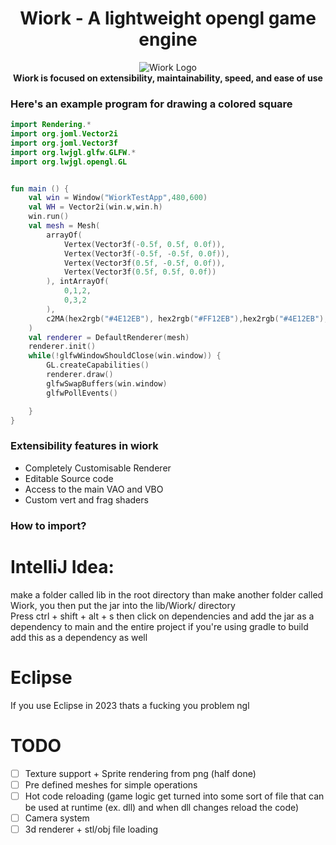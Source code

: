 <div align = "center">    

# Wiork - A lightweight opengl game engine   

![Wiork Logo](https://media.discordapp.net/attachments/1128403479199744092/1135975939973587047/image.png)   
**Wiork is focused on extensibility, maintainability, speed, and ease of use**
</div>   

### Here's an example program for drawing a colored square
```kotlin
import Rendering.*
import org.joml.Vector2i
import org.joml.Vector3f
import org.lwjgl.glfw.GLFW.*
import org.lwjgl.opengl.GL


fun main () {
    val win = Window("WiorkTestApp",480,600)
    val WH = Vector2i(win.w,win.h)
    win.run()
    val mesh = Mesh(
        arrayOf(
            Vertex(Vector3f(-0.5f, 0.5f, 0.0f)),
            Vertex(Vector3f(-0.5f, -0.5f, 0.0f)),
            Vertex(Vector3f(0.5f, -0.5f, 0.0f)),
            Vertex(Vector3f(0.5f, 0.5f, 0.0f))
        ), intArrayOf(
            0,1,2,
            0,3,2
        ),
        c2MA(hex2rgb("#4E12EB"), hex2rgb("#FF12EB"),hex2rgb("#4E12EB"),hex2rgb("#4E12EB"))
    )
    val renderer = DefaultRenderer(mesh)
    renderer.init()
    while(!glfwWindowShouldClose(win.window)) {
        GL.createCapabilities()
        renderer.draw()
        glfwSwapBuffers(win.window)
        glfwPollEvents()

    }
}
```

### Extensibility features in wiork

- Completely Customisable Renderer
- Editable Source code
- Access to the main VAO and VBO
- Custom vert and frag shaders
### How to import?
# IntelliJ Idea:
make a folder called lib in the root directory than make another folder called Wiork, you then put the jar into the lib/Wiork/ directory   
Press ctrl + shift + alt + s then click on dependencies and add the jar as a dependency to main and the entire project
if you're using gradle to build add this as a dependency as well

# Eclipse
If you use Eclipse in 2023 thats a fucking you problem ngl
# TODO

- [ ] Texture support + Sprite rendering from png (half done)
- [ ] Pre defined meshes for simple operations 
- [ ] Hot code reloading (game logic get turned into some sort of file that can be used at runtime (ex. dll) and when dll changes reload the code)
- [ ] Camera system 
- [ ] 3d renderer + stl/obj file loading